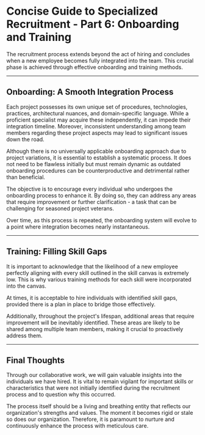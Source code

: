 # Concise Guide to Specialized Recruitment - Part 6: Onboarding and Training
The recruitment process extends beyond the act of hiring and concludes when a new employee becomes fully integrated into the team. This crucial phase is achieved through effective onboarding and training methods.

---

## Onboarding: A Smooth Integration Process
Each project possesses its own unique set of procedures, technologies, practices, architectural nuances, and domain-specific language. While a proficient specialist may acquire these independently, it can impede their integration timeline. Moreover, inconsistent understanding among team members regarding these project aspects may lead to significant issues down the road.

Although there is no universally applicable onboarding approach due to project variations, it is essential to establish a systematic process. It does not need to be flawless initially but must remain dynamic as outdated onboarding procedures can be counterproductive and detrimental rather than beneficial.

The objective is to encourage every individual who undergoes the onboarding process to enhance it. By doing so, they can address any areas that require improvement or further clarification - a task that can be challenging for seasoned project veterans. 

Over time, as this process is repeated, the onboarding system will evolve to a point where integration becomes nearly instantaneous.

---

## Training: Filling Skill Gaps
It is important to acknowledge that the likelihood of a new employee perfectly aligning with every skill outlined in the skill canvas is extremely low. This is why various training methods for each skill were incorporated into the canvas.

At times, it is acceptable to hire individuals with identified skill gaps, provided there is a plan in place to bridge those effectively.

Additionally, throughout the project's lifespan, additional areas that require improvement will be inevitably identified. These areas are likely to be shared among multiple team members, making it crucial to proactively address them.

---

## Final Thoughts
Through our collaborative work, we will gain valuable insights into the individuals we have hired. It is vital to remain vigilant for important skills or characteristics that were not initially identified during the recruitment process and to question why this occurred.

The process itself should be a living and breathing entity that reflects our organization's strengths and values. The moment it becomes rigid or stale so does our organization. Therefore, it is paramount to nurture and continuously enhance the process with meticulous care.
